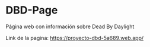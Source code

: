 # DBD-Page
Página web con información sobre Dead By Daylight

Link de la pagina:
https://proyecto-dbd-5a689.web.app/
